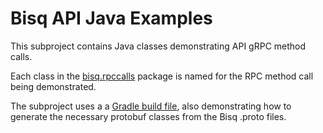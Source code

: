 # Bisq API Java Examples

This subproject contains Java classes demonstrating API gRPC method calls.

Each class in
the [bisq.rpccalls](https://github.com/bisq-network/bisq-api-reference/tree/main/java-examples/src/main/java/bisq/rpccalls)
package is named for the RPC method call being demonstrated.

The subproject uses a
a [Gradle build file](https://github.com/bisq-network/bisq-api-reference/blob/main/java-examples/build.gradle), also
demonstrating how to generate the necessary protobuf classes from the Bisq .proto files.
